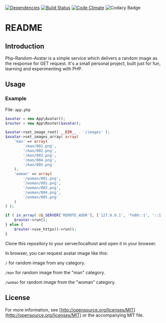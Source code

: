 [![Dependencies](https://www.versioneye.com/user/projects/596e2f93368b080061c2c2be/badge.svg?style=flat-round)](https://www.versioneye.com/user/projects/596e2f93368b080061c2c2be?child=summary)
[![Build Status](https://travis-ci.org/danielsitek/php-random-avatar.svg?branch=master)](https://travis-ci.org/danielsitek/php-random-avatar) 
[![Code Climate](https://codeclimate.com/github/danielsitek/php-random-avatar/badges/gpa.svg)](https://codeclimate.com/github/danielsitek/php-random-avatar)
![Codacy Badge](https://api.codacy.com/project/badge/Grade/29d4addcd53340249c18c4d083f1e41f)

# README

## Introduction

Php-Random-Avatar is a simple service which delivers a random image as the response for GET request. It's a small personal project, built just for fun, learning and experimenting with PHP.

## Usage

### Example

File: `app.php`

```php
$avatar = new App\Avatar();
$router = new App\Router($avatar);

$avatar->set_image_root( __DIR__ . '/images' );
$avatar->set_images_array( array(
    'man' => array(
        '/man/001.png',
        '/man/002.png',
        '/man/003.png',
        '/man/004.png',
        '/man/005.png'
    ),
    'woman' => array(
        '/woman/001.png',
        '/woman/002.png',
        '/woman/003.png',
        '/woman/004.png',
        '/woman/005.png'
    )
) );

if ( in_array( @$_SERVER['REMOTE_ADDR'], ['127.0.0.1', 'fe80::1', '::1'] ) ) {
    $router->run();
} else {
    $router->use_https()->run();
}
```

Clone this repository to your server/localhost and open it in your browser.

In browser, you can request avatar image like this:

`/` for random image from any category.

`/man` for random image from the "man" category.

`/woman` for random image from the "woman" category.

## License
For more information, see [http://opensource.org/licenses/MIT](http://opensource.org/licenses/MIT) or the accompanying MIT file.

